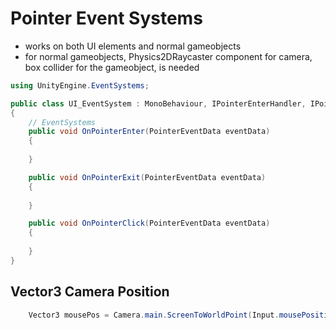 # Pointer Event Systems
- works on both UI elements and normal gameobjects
- for normal gameobjects, Physics2DRaycaster component for camera, box collider for the gameobject, is needed
```C#
using UnityEngine.EventSystems;

public class UI_EventSystem : MonoBehaviour, IPointerEnterHandler, IPointerExitHandler, IPointerClickHandler
{
    // EventSystems
    public void OnPointerEnter(PointerEventData eventData)
    {
        
    }

    public void OnPointerExit(PointerEventData eventData)
    {
        
    }

    public void OnPointerClick(PointerEventData eventData)
    {
        
    }
}
```

## Vector3 Camera Position
```C#
    Vector3 mousePos = Camera.main.ScreenToWorldPoint(Input.mousePosition);
```